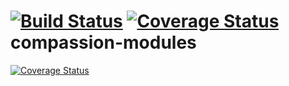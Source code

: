 [![Build Status](https://travis-ci.org/albertsh/compassion-accounting.svg)](https://travis-ci.org/albertsh/compassion-accounting.svg) [![Coverage Status](https://coveralls.io/repos/albertsh/compassion-accounting/badge.svg?branch=1.5)](https://coveralls.io/r/albertsh/compassion-accounting?branch=1.5)
compassion-modules
==================
[![Coverage Status](https://coveralls.io/repos/CompassionCH/compassion-accounting/badge.svg)](https://coveralls.io/r/CompassionCH/compassion-accounting)
